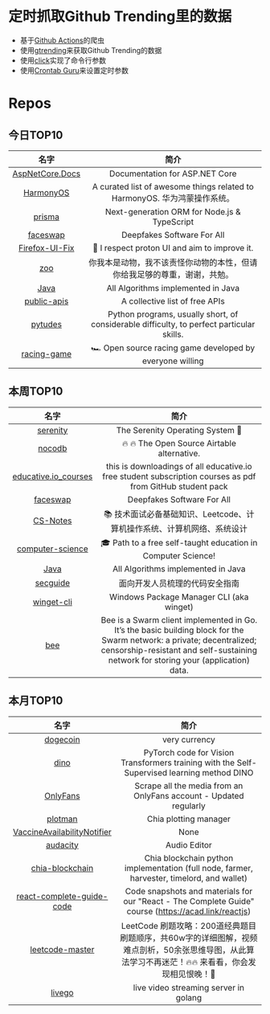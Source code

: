 # 定时抓取Github Trending里的数据
* 基于[Github Actions](https://docs.github.com/en/actions)的爬虫
* 使用[gtrending](https://github.com/hedythedev/gtrending)来获取Github Trending的数据
* 使用[click](https://github.com/pallets/click)实现了命令行参数
* 使用[Crontab Guru](https://crontab.guru/)来设置定时参数

# Repos
## 今日TOP10 
<!-- START OF DAILY_TOP10_REPOS -->
| 名字 | 简介 |
| :----: | :----: |
| [AspNetCore.Docs](https://github.com/dotnet/AspNetCore.Docs) | Documentation for ASP.NET Core |
| [HarmonyOS](https://github.com/Awesome-HarmonyOS/HarmonyOS) | A curated list of awesome things related to HarmonyOS. 华为鸿蒙操作系统。 |
| [prisma](https://github.com/prisma/prisma) | Next-generation ORM for Node.js & TypeScript | PostgreSQL, MySQL, MariaDB, SQL Server & SQLite |
| [faceswap](https://github.com/deepfakes/faceswap) | Deepfakes Software For All |
| [Firefox-UI-Fix](https://github.com/black7375/Firefox-UI-Fix) | 🦊 I respect proton UI and aim to improve it. |
| [zoo](https://github.com/zooPanda/zoo) | 你我本是动物，我不该责怪你动物的本性，但请你给我足够的尊重，谢谢，共勉。 |
| [Java](https://github.com/TheAlgorithms/Java) | All Algorithms implemented in Java |
| [public-apis](https://github.com/public-apis/public-apis) | A collective list of free APIs |
| [pytudes](https://github.com/norvig/pytudes) | Python programs, usually short, of considerable difficulty, to perfect particular skills. |
| [racing-game](https://github.com/pmndrs/racing-game) | 🏎 Open source racing game developed by everyone willing |
<!-- END OF DAILY_TOP10_REPOS -->

## 本周TOP10
<!-- START OF WEEKLY_TOP10_REPOS -->
| 名字 | 简介 |
| :----: | :----: |
| [serenity](https://github.com/SerenityOS/serenity) | The Serenity Operating System 🐞 |
| [nocodb](https://github.com/nocodb/nocodb) | 🔥 🔥 The Open Source Airtable alternative. |
| [educative.io_courses](https://github.com/merry75/educative.io_courses) | this is downloadings of all educative.io free student subscription courses as pdf from GitHub student pack |
| [faceswap](https://github.com/deepfakes/faceswap) | Deepfakes Software For All |
| [CS-Notes](https://github.com/CyC2018/CS-Notes) | 📚 技术面试必备基础知识、Leetcode、计算机操作系统、计算机网络、系统设计 |
| [computer-science](https://github.com/ossu/computer-science) | 🎓 Path to a free self-taught education in Computer Science! |
| [Java](https://github.com/TheAlgorithms/Java) | All Algorithms implemented in Java |
| [secguide](https://github.com/Tencent/secguide) | 面向开发人员梳理的代码安全指南 |
| [winget-cli](https://github.com/microsoft/winget-cli) | Windows Package Manager CLI (aka winget) |
| [bee](https://github.com/ethersphere/bee) | Bee is a Swarm client implemented in Go. It’s the basic building block for the Swarm network: a private; decentralized; censorship-resistant and self-sustaining network for storing your (application) data. |
<!-- END OF WEEKLY_TOP10_REPOS -->

## 本月TOP10
<!-- START OF MONTHLY_TOP10_REPOS -->
| 名字 | 简介 |
| :----: | :----: |
| [dogecoin](https://github.com/dogecoin/dogecoin) | very currency |
| [dino](https://github.com/facebookresearch/dino) | PyTorch code for Vision Transformers training with the Self-Supervised learning method DINO |
| [OnlyFans](https://github.com/DIGITALCRIMINAL/OnlyFans) | Scrape all the media from an OnlyFans account - Updated regularly |
| [plotman](https://github.com/ericaltendorf/plotman) | Chia plotting manager |
| [VaccineAvailabilityNotifier](https://github.com/kartikey54/VaccineAvailabilityNotifier) | None |
| [audacity](https://github.com/audacity/audacity) | Audio Editor |
| [chia-blockchain](https://github.com/Chia-Network/chia-blockchain) | Chia blockchain python implementation (full node, farmer, harvester, timelord, and wallet) |
| [react-complete-guide-code](https://github.com/academind/react-complete-guide-code) | Code snapshots and materials for our "React - The Complete Guide" course (https://acad.link/reactjs) |
| [leetcode-master](https://github.com/youngyangyang04/leetcode-master) | LeetCode 刷题攻略：200道经典题目刷题顺序，共60w字的详细图解，视频难点剖析，50余张思维导图，从此算法学习不再迷茫！🔥🔥 来看看，你会发现相见恨晚！🚀 |
| [livego](https://github.com/gwuhaolin/livego) | live video streaming server in golang |
<!-- END OF MONTHLY_TOP10_REPOS -->
